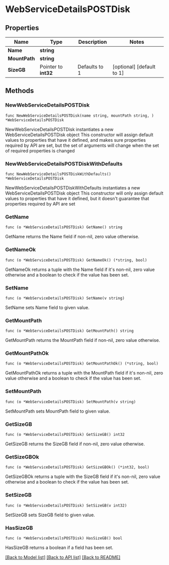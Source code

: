 # WebServiceDetailsPOSTDisk

## Properties

Name | Type | Description | Notes
------------ | ------------- | ------------- | -------------
**Name** | **string** |  | 
**MountPath** | **string** |  | 
**SizeGB** | Pointer to **int32** | Defaults to 1 | [optional] [default to 1]

## Methods

### NewWebServiceDetailsPOSTDisk

`func NewWebServiceDetailsPOSTDisk(name string, mountPath string, ) *WebServiceDetailsPOSTDisk`

NewWebServiceDetailsPOSTDisk instantiates a new WebServiceDetailsPOSTDisk object
This constructor will assign default values to properties that have it defined,
and makes sure properties required by API are set, but the set of arguments
will change when the set of required properties is changed

### NewWebServiceDetailsPOSTDiskWithDefaults

`func NewWebServiceDetailsPOSTDiskWithDefaults() *WebServiceDetailsPOSTDisk`

NewWebServiceDetailsPOSTDiskWithDefaults instantiates a new WebServiceDetailsPOSTDisk object
This constructor will only assign default values to properties that have it defined,
but it doesn't guarantee that properties required by API are set

### GetName

`func (o *WebServiceDetailsPOSTDisk) GetName() string`

GetName returns the Name field if non-nil, zero value otherwise.

### GetNameOk

`func (o *WebServiceDetailsPOSTDisk) GetNameOk() (*string, bool)`

GetNameOk returns a tuple with the Name field if it's non-nil, zero value otherwise
and a boolean to check if the value has been set.

### SetName

`func (o *WebServiceDetailsPOSTDisk) SetName(v string)`

SetName sets Name field to given value.


### GetMountPath

`func (o *WebServiceDetailsPOSTDisk) GetMountPath() string`

GetMountPath returns the MountPath field if non-nil, zero value otherwise.

### GetMountPathOk

`func (o *WebServiceDetailsPOSTDisk) GetMountPathOk() (*string, bool)`

GetMountPathOk returns a tuple with the MountPath field if it's non-nil, zero value otherwise
and a boolean to check if the value has been set.

### SetMountPath

`func (o *WebServiceDetailsPOSTDisk) SetMountPath(v string)`

SetMountPath sets MountPath field to given value.


### GetSizeGB

`func (o *WebServiceDetailsPOSTDisk) GetSizeGB() int32`

GetSizeGB returns the SizeGB field if non-nil, zero value otherwise.

### GetSizeGBOk

`func (o *WebServiceDetailsPOSTDisk) GetSizeGBOk() (*int32, bool)`

GetSizeGBOk returns a tuple with the SizeGB field if it's non-nil, zero value otherwise
and a boolean to check if the value has been set.

### SetSizeGB

`func (o *WebServiceDetailsPOSTDisk) SetSizeGB(v int32)`

SetSizeGB sets SizeGB field to given value.

### HasSizeGB

`func (o *WebServiceDetailsPOSTDisk) HasSizeGB() bool`

HasSizeGB returns a boolean if a field has been set.


[[Back to Model list]](../README.md#documentation-for-models) [[Back to API list]](../README.md#documentation-for-api-endpoints) [[Back to README]](../README.md)


